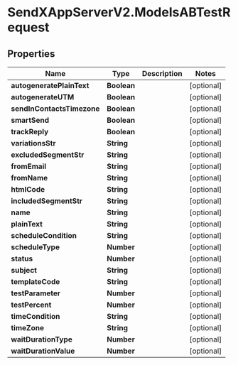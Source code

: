 # SendXAppServerV2.ModelsABTestRequest

## Properties
Name | Type | Description | Notes
------------ | ------------- | ------------- | -------------
**autogeneratePlainText** | **Boolean** |  | [optional] 
**autogenerateUTM** | **Boolean** |  | [optional] 
**sendInContactsTimezone** | **Boolean** |  | [optional] 
**smartSend** | **Boolean** |  | [optional] 
**trackReply** | **Boolean** |  | [optional] 
**variationsStr** | **String** |  | [optional] 
**excludedSegmentStr** | **String** |  | [optional] 
**fromEmail** | **String** |  | [optional] 
**fromName** | **String** |  | [optional] 
**htmlCode** | **String** |  | [optional] 
**includedSegmentStr** | **String** |  | [optional] 
**name** | **String** |  | [optional] 
**plainText** | **String** |  | [optional] 
**scheduleCondition** | **String** |  | [optional] 
**scheduleType** | **Number** |  | [optional] 
**status** | **Number** |  | [optional] 
**subject** | **String** |  | [optional] 
**templateCode** | **String** |  | [optional] 
**testParameter** | **Number** |  | [optional] 
**testPercent** | **Number** |  | [optional] 
**timeCondition** | **String** |  | [optional] 
**timeZone** | **String** |  | [optional] 
**waitDurationType** | **Number** |  | [optional] 
**waitDurationValue** | **Number** |  | [optional] 


